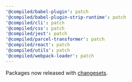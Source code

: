 ```yaml
---
'@compiled/babel-plugin': patch
'@compiled/babel-plugin-strip-runtime': patch
'@compiled/cli': patch
'@compiled/css': patch
'@compiled/jest': patch
'@compiled/parcel-transformer': patch
'@compiled/react': patch
'@compiled/utils': patch
'@compiled/webpack-loader': patch
---
```


Packages now released with [changesets](https://github.com/atlassian/changesets).
